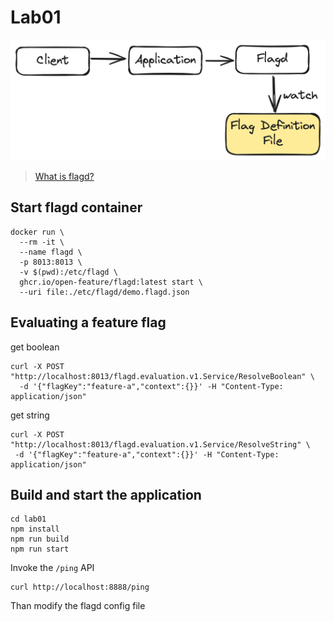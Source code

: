 # Lab01

![](./images/lab01-arch.excalidraw.png)

> [What is flagd?](https://flagd.dev/)

## Start flagd container

```
docker run \
  --rm -it \
  --name flagd \
  -p 8013:8013 \
  -v $(pwd):/etc/flagd \
  ghcr.io/open-feature/flagd:latest start \
  --uri file:./etc/flagd/demo.flagd.json
```

## Evaluating a feature flag

get boolean

```
curl -X POST "http://localhost:8013/flagd.evaluation.v1.Service/ResolveBoolean" \
  -d '{"flagKey":"feature-a","context":{}}' -H "Content-Type: application/json"
```

get string

```
curl -X POST "http://localhost:8013/flagd.evaluation.v1.Service/ResolveString" \
 -d '{"flagKey":"feature-a","context":{}}' -H "Content-Type: application/json"
```

## Build and start the application

```
cd lab01
npm install
npm run build
npm run start
```

Invoke the `/ping` API

```
curl http://localhost:8888/ping
```

Than modify the flagd config file
